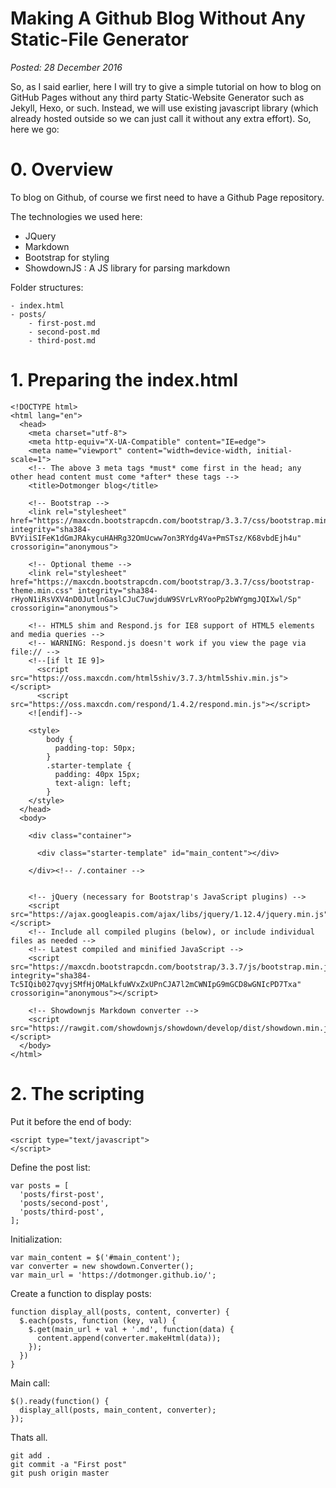 Making A Github Blog Without Any Static-File Generator
======================================================
_Posted: 28 December 2016_

So, as I said earlier, here I will try to give a simple tutorial on how to blog on GitHub Pages without any third party Static-Website Generator such as Jekyll, Hexo, or such. Instead, we will use existing javascript library (which already hosted outside so we can just call it without any extra effort). So, here we go:

# 0. Overview
To blog on Github, of course we first need to have a Github Page repository.

The technologies we used here:
- JQuery
- Markdown
- Bootstrap for styling
- ShowdownJS : A JS library for parsing markdown

Folder structures:
```
- index.html
- posts/
	- first-post.md
	- second-post.md
	- third-post.md
```

# 1. Preparing the index.html

```
<!DOCTYPE html>
<html lang="en">
  <head>
    <meta charset="utf-8">
    <meta http-equiv="X-UA-Compatible" content="IE=edge">
    <meta name="viewport" content="width=device-width, initial-scale=1">
    <!-- The above 3 meta tags *must* come first in the head; any other head content must come *after* these tags -->
    <title>Dotmonger blog</title>

    <!-- Bootstrap -->
    <link rel="stylesheet" href="https://maxcdn.bootstrapcdn.com/bootstrap/3.3.7/css/bootstrap.min.css" integrity="sha384-BVYiiSIFeK1dGmJRAkycuHAHRg32OmUcww7on3RYdg4Va+PmSTsz/K68vbdEjh4u" crossorigin="anonymous">

    <!-- Optional theme -->
    <link rel="stylesheet" href="https://maxcdn.bootstrapcdn.com/bootstrap/3.3.7/css/bootstrap-theme.min.css" integrity="sha384-rHyoN1iRsVXV4nD0JutlnGaslCJuC7uwjduW9SVrLvRYooPp2bWYgmgJQIXwl/Sp" crossorigin="anonymous">

    <!-- HTML5 shim and Respond.js for IE8 support of HTML5 elements and media queries -->
    <!-- WARNING: Respond.js doesn't work if you view the page via file:// -->
    <!--[if lt IE 9]>
      <script src="https://oss.maxcdn.com/html5shiv/3.7.3/html5shiv.min.js"></script>
      <script src="https://oss.maxcdn.com/respond/1.4.2/respond.min.js"></script>
    <![endif]-->

    <style>
		body {
		  padding-top: 50px;
		}
		.starter-template {
		  padding: 40px 15px;
		  text-align: left;
		}
    </style>
  </head>
  <body>

    <div class="container">

      <div class="starter-template" id="main_content"></div>

    </div><!-- /.container -->
    

    <!-- jQuery (necessary for Bootstrap's JavaScript plugins) -->
    <script src="https://ajax.googleapis.com/ajax/libs/jquery/1.12.4/jquery.min.js"></script>
    <!-- Include all compiled plugins (below), or include individual files as needed -->
    <!-- Latest compiled and minified JavaScript -->
    <script src="https://maxcdn.bootstrapcdn.com/bootstrap/3.3.7/js/bootstrap.min.js" integrity="sha384-Tc5IQib027qvyjSMfHjOMaLkfuWVxZxUPnCJA7l2mCWNIpG9mGCD8wGNIcPD7Txa" crossorigin="anonymous"></script>

    <!-- Showdownjs Markdown converter -->
    <script src="https://rawgit.com/showdownjs/showdown/develop/dist/showdown.min.js"></script>
  </body>
</html>
```

# 2. The scripting

Put it before the end of body:
```
<script type="text/javascript">
</script>
```

Define the post list:
```
var posts = [
  'posts/first-post',
  'posts/second-post',
  'posts/third-post',
];
 ```

 Initialization:
 ```
 var main_content = $('#main_content');
var converter = new showdown.Converter();
var main_url = 'https://dotmonger.github.io/';  
```

Create a function to display posts:
```
function display_all(posts, content, converter) {
  $.each(posts, function (key, val) {
    $.get(main_url + val + '.md', function(data) {
      content.append(converter.makeHtml(data));
    });
  })
}
```

Main call:
```
$().ready(function() {
  display_all(posts, main_content, converter);
});
```

Thats all.
```
git add .
git commit -a "First post"
git push origin master
```